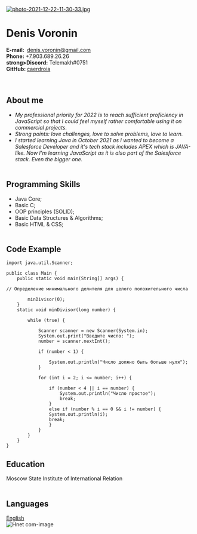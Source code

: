[![photo-2021-12-22-11-30-33.jpg](https://i.postimg.cc/nrnW7ngV/photo-2021-12-22-11-30-33.jpg)](https://postimg.cc/G8Sznnb6)

# Denis Voronin <br>
**E-mail:&nbsp;** denis.voronin@gmail.com <br>
**Phone:** +7.903.689.26.26 <br>
**strong>Discord:** Telemakh#0751 <br>
**GitHub:&nbsp;**[caerdroia](https://github.com/caerdroia) <br><br><br>


## About me <br>
* *My professional priority for 2022 is to reach sufficient proficiency in JavaScript so that I could feel myself rather comfortable using it on commercial projects.* 
* *Strong points: love challenges, love to solve problems, love to learn.*
* *I started learning Java in October 2021 as I wanted to become a Salesforce Developer and it's tech stack includes APEX which is JAVA-like. Now I'm learning JavaScript as it is also part of the Salesforce stack. Even the bigger one.* <br><br>

## Programming Skills<br>
* Java Core;<br>
* Basic C;
* OOP principles (SOLID);
* Basic Data Structures & Algorithms;
* Basic HTML & CSS;<br><br>

## Code Example<br>
<pre><code>import java.util.Scanner;

public class Main {
    public static void main(String[] args) {

// Определение минимального делителя для целого положительного числа

        minDivisor(0);
    }
    static void minDivisor(long number) {

        while (true) {

            Scanner scanner = new Scanner(System.in);
            System.out.print("Введите число: ");
            number = scanner.nextInt();

            if (number < 1) {

                System.out.println("Число должно быть больше нуля");
            }

            for (int i = 2; i <= number; i++) {

                if (number < 4 || i == number) {
                    System.out.println("Число простое");
                    break;
                }
                else if (number % i == 0 && i != number) {
                System.out.println(i);
                break;
                }
            }
        }
    }
}
</pre></code>

## Education

Moscow State Institute of International Relation <br><br>

## Languages
[English](https://www.efset.org/cert/hfZsGb)<br>
![Hnet com-image](https://user-images.githubusercontent.com/92051076/147234611-664b06f3-6054-48b1-bed0-12a48bc8b446.png)






